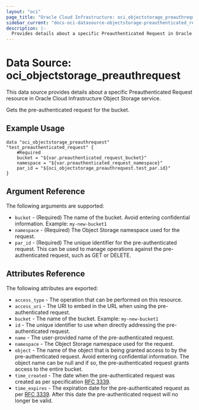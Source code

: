 ```yaml
---
layout: "oci"
page_title: "Oracle Cloud Infrastructure: oci_objectstorage_preauthrequest"
sidebar_current: "docs-oci-datasource-objectstorage-preauthenticated_request"
description: |-
  Provides details about a specific Preauthenticated Request in Oracle Cloud Infrastructure Object Storage service
---
```


# Data Source: oci_objectstorage_preauthrequest
This data source provides details about a specific Preauthenticated Request resource in Oracle Cloud Infrastructure Object Storage service.

Gets the pre-authenticated request for the bucket.

## Example Usage

```hcl
data "oci_objectstorage_preauthrequest" "test_preauthenticated_request" {
	#Required
	bucket = "${var.preauthenticated_request_bucket}"
	namespace = "${var.preauthenticated_request_namespace}"
	par_id = "${oci_objectstorage_preauthrequest.test_par.id}"
}
```

## Argument Reference

The following arguments are supported:

* `bucket` - (Required) The name of the bucket. Avoid entering confidential information. Example: `my-new-bucket1` 
* `namespace` - (Required) The Object Storage namespace used for the request.
* `par_id` - (Required) The unique identifier for the pre-authenticated request. This can be used to manage operations against the pre-authenticated request, such as GET or DELETE. 


## Attributes Reference

The following attributes are exported:

* `access_type` - The operation that can be performed on this resource.
* `access_uri` - The URI to embed in the URL when using the pre-authenticated request.
* `bucket` - The name of the bucket.  Example: `my-new-bucket1` 
* `id` - The unique identifier to use when directly addressing the pre-authenticated request.
* `name` - The user-provided name of the pre-authenticated request.
* `namespace` - The Object Storage namespace used for the request.
* `object` - The name of the object that is being granted access to by the pre-authenticated request. Avoid entering confidential information. The object name can be null and if so, the pre-authenticated request grants access to the entire bucket. 
* `time_created` - The date when the pre-authenticated request was created as per specification [RFC 3339](https://tools.ietf.org/rfc/rfc3339). 
* `time_expires` - The expiration date for the pre-authenticated request as per [RFC 3339](https://tools.ietf.org/rfc/rfc3339). After this date the pre-authenticated request will no longer be valid. 

